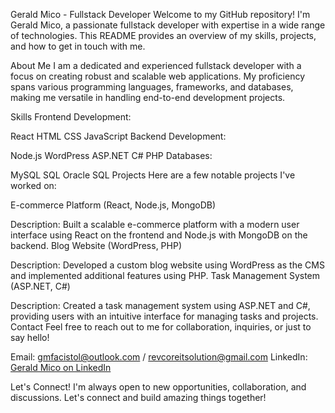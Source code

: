Gerald Mico - Fullstack Developer
Welcome to my GitHub repository! I'm Gerald Mico, a passionate fullstack developer with expertise in a wide range of technologies. This README provides an overview of my skills, projects, and how to get in touch with me.

About Me
I am a dedicated and experienced fullstack developer with a focus on creating robust and scalable web applications. My proficiency spans various programming languages, frameworks, and databases, making me versatile in handling end-to-end development projects.

Skills
Frontend Development:

React
HTML
CSS
JavaScript
Backend Development:

Node.js
WordPress
ASP.NET
C#
PHP
Databases:

MySQL
SQL
Oracle SQL
Projects
Here are a few notable projects I've worked on:

E-commerce Platform (React, Node.js, MongoDB)

Description: Built a scalable e-commerce platform with a modern user interface using React on the frontend and Node.js with MongoDB on the backend.
Blog Website (WordPress, PHP)

Description: Developed a custom blog website using WordPress as the CMS and implemented additional features using PHP.
Task Management System (ASP.NET, C#)

Description: Created a task management system using ASP.NET and C#, providing users with an intuitive interface for managing tasks and projects.
Contact
Feel free to reach out to me for collaboration, inquiries, or just to say hello!

Email: gmfacistol@outlook.com / revcoreitsolution@gmail.com
LinkedIn: [Gerald Mico on LinkedIn](https://www.linkedin.com/in/gerald-mico-6b26b2241/)

Let's Connect!
I'm always open to new opportunities, collaboration, and discussions. Let's connect and build amazing things together!
